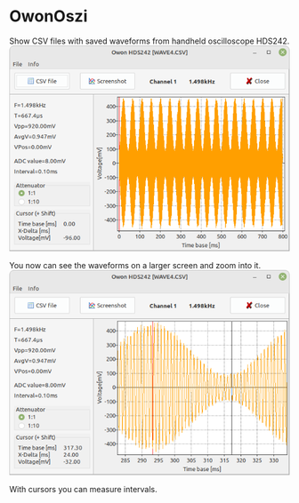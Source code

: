 # OwonOszi

Show CSV files with saved waveforms from handheld oscilloscope HDS242.
![Screenshot normal waveform](Scrshot_normal.png)

You now can see the waveforms on a larger screen and zoom into it.
![Screenshot zoomed waveform](Scrshot_zoomed.png)

With cursors you can measure intervals.

